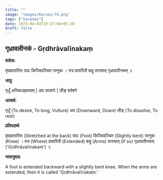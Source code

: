 ```yaml
---
title: ""
image: "images/Karnas/74.png"
tags: ["karanas"]
date: 1973-04-03T19:27:04+05:30
draft: false
---
```


## गृध्रावलीनकं - Gṛdhrāvalīnakaṃ

**श्लोक:**

पृष्ठप्रसारितः पादः किञ्चिदञ्चित जानुकः । यत्र प्रसारितौ बाहू तत्स्यात् गृध्रावलीनकम् ॥

**धातुः**

गृधुँ अभिकाङ्क्षायाम् |
अव उपसर्गः |
लीङ् श्लेषणे​

**धात्वर्थ:**

गृधुँ (To desire, To long, Vulture)
अव (Downward, Down)
लीङ् (To dissolve, To rest)

**प्रतिपदार्थः**

पृष्ठप्रसारितः (Stretched at the back) पादः (Foot) किञ्चिदञ्चित (Slightly bent) जानुकः (Knee) । यत्र (Where) प्रसारितौ (Extended) बाहू (Arms) तत्स्यात् (If so) गृध्रावलीनकम् ('Gṛdhrāvalīnakaṃ') ॥

**भावानुवादः**

A foot is extended backward with a slightly bent knee. When the arms are extended, then it is called 'Gṛdhrāvalīnakaṃ.'
